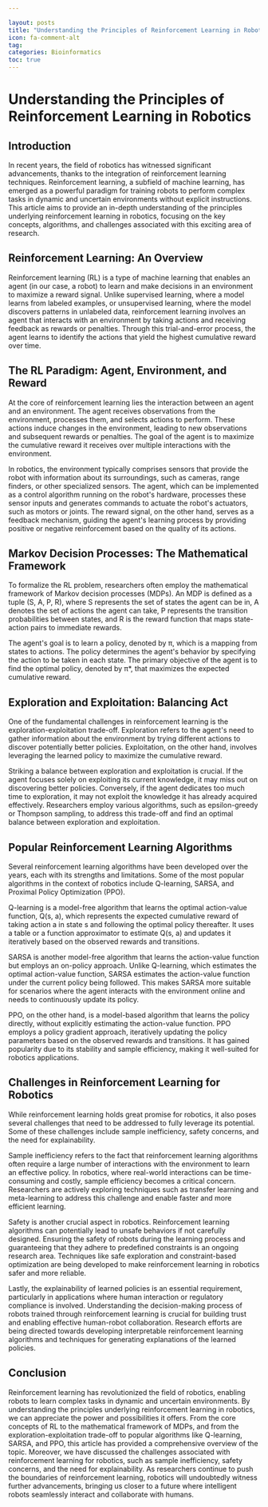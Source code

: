 ```yaml
---

layout: posts
title: "Understanding the Principles of Reinforcement Learning in Robotics"
icon: fa-comment-alt
tag:      
categories: Bioinformatics
toc: true
---
```




# Understanding the Principles of Reinforcement Learning in Robotics

## Introduction

In recent years, the field of robotics has witnessed significant advancements, thanks to the integration of reinforcement learning techniques. Reinforcement learning, a subfield of machine learning, has emerged as a powerful paradigm for training robots to perform complex tasks in dynamic and uncertain environments without explicit instructions. This article aims to provide an in-depth understanding of the principles underlying reinforcement learning in robotics, focusing on the key concepts, algorithms, and challenges associated with this exciting area of research.

## Reinforcement Learning: An Overview

Reinforcement learning (RL) is a type of machine learning that enables an agent (in our case, a robot) to learn and make decisions in an environment to maximize a reward signal. Unlike supervised learning, where a model learns from labeled examples, or unsupervised learning, where the model discovers patterns in unlabeled data, reinforcement learning involves an agent that interacts with an environment by taking actions and receiving feedback as rewards or penalties. Through this trial-and-error process, the agent learns to identify the actions that yield the highest cumulative reward over time.

## The RL Paradigm: Agent, Environment, and Reward

At the core of reinforcement learning lies the interaction between an agent and an environment. The agent receives observations from the environment, processes them, and selects actions to perform. These actions induce changes in the environment, leading to new observations and subsequent rewards or penalties. The goal of the agent is to maximize the cumulative reward it receives over multiple interactions with the environment.

In robotics, the environment typically comprises sensors that provide the robot with information about its surroundings, such as cameras, range finders, or other specialized sensors. The agent, which can be implemented as a control algorithm running on the robot's hardware, processes these sensor inputs and generates commands to actuate the robot's actuators, such as motors or joints. The reward signal, on the other hand, serves as a feedback mechanism, guiding the agent's learning process by providing positive or negative reinforcement based on the quality of its actions.

## Markov Decision Processes: The Mathematical Framework

To formalize the RL problem, researchers often employ the mathematical framework of Markov decision processes (MDPs). An MDP is defined as a tuple (S, A, P, R), where S represents the set of states the agent can be in, A denotes the set of actions the agent can take, P represents the transition probabilities between states, and R is the reward function that maps state-action pairs to immediate rewards.

The agent's goal is to learn a policy, denoted by π, which is a mapping from states to actions. The policy determines the agent's behavior by specifying the action to be taken in each state. The primary objective of the agent is to find the optimal policy, denoted by π*, that maximizes the expected cumulative reward.

## Exploration and Exploitation: Balancing Act

One of the fundamental challenges in reinforcement learning is the exploration-exploitation trade-off. Exploration refers to the agent's need to gather information about the environment by trying different actions to discover potentially better policies. Exploitation, on the other hand, involves leveraging the learned policy to maximize the cumulative reward.

Striking a balance between exploration and exploitation is crucial. If the agent focuses solely on exploiting its current knowledge, it may miss out on discovering better policies. Conversely, if the agent dedicates too much time to exploration, it may not exploit the knowledge it has already acquired effectively. Researchers employ various algorithms, such as epsilon-greedy or Thompson sampling, to address this trade-off and find an optimal balance between exploration and exploitation.

## Popular Reinforcement Learning Algorithms

Several reinforcement learning algorithms have been developed over the years, each with its strengths and limitations. Some of the most popular algorithms in the context of robotics include Q-learning, SARSA, and Proximal Policy Optimization (PPO).

Q-learning is a model-free algorithm that learns the optimal action-value function, Q(s, a), which represents the expected cumulative reward of taking action a in state s and following the optimal policy thereafter. It uses a table or a function approximator to estimate Q(s, a) and updates it iteratively based on the observed rewards and transitions.

SARSA is another model-free algorithm that learns the action-value function but employs an on-policy approach. Unlike Q-learning, which estimates the optimal action-value function, SARSA estimates the action-value function under the current policy being followed. This makes SARSA more suitable for scenarios where the agent interacts with the environment online and needs to continuously update its policy.

PPO, on the other hand, is a model-based algorithm that learns the policy directly, without explicitly estimating the action-value function. PPO employs a policy gradient approach, iteratively updating the policy parameters based on the observed rewards and transitions. It has gained popularity due to its stability and sample efficiency, making it well-suited for robotics applications.

## Challenges in Reinforcement Learning for Robotics

While reinforcement learning holds great promise for robotics, it also poses several challenges that need to be addressed to fully leverage its potential. Some of these challenges include sample inefficiency, safety concerns, and the need for explainability.

Sample inefficiency refers to the fact that reinforcement learning algorithms often require a large number of interactions with the environment to learn an effective policy. In robotics, where real-world interactions can be time-consuming and costly, sample efficiency becomes a critical concern. Researchers are actively exploring techniques such as transfer learning and meta-learning to address this challenge and enable faster and more efficient learning.

Safety is another crucial aspect in robotics. Reinforcement learning algorithms can potentially lead to unsafe behaviors if not carefully designed. Ensuring the safety of robots during the learning process and guaranteeing that they adhere to predefined constraints is an ongoing research area. Techniques like safe exploration and constraint-based optimization are being developed to make reinforcement learning in robotics safer and more reliable.

Lastly, the explainability of learned policies is an essential requirement, particularly in applications where human interaction or regulatory compliance is involved. Understanding the decision-making process of robots trained through reinforcement learning is crucial for building trust and enabling effective human-robot collaboration. Research efforts are being directed towards developing interpretable reinforcement learning algorithms and techniques for generating explanations of the learned policies.

## Conclusion

Reinforcement learning has revolutionized the field of robotics, enabling robots to learn complex tasks in dynamic and uncertain environments. By understanding the principles underlying reinforcement learning in robotics, we can appreciate the power and possibilities it offers. From the core concepts of RL to the mathematical framework of MDPs, and from the exploration-exploitation trade-off to popular algorithms like Q-learning, SARSA, and PPO, this article has provided a comprehensive overview of the topic. Moreover, we have discussed the challenges associated with reinforcement learning for robotics, such as sample inefficiency, safety concerns, and the need for explainability. As researchers continue to push the boundaries of reinforcement learning, robotics will undoubtedly witness further advancements, bringing us closer to a future where intelligent robots seamlessly interact and collaborate with humans.